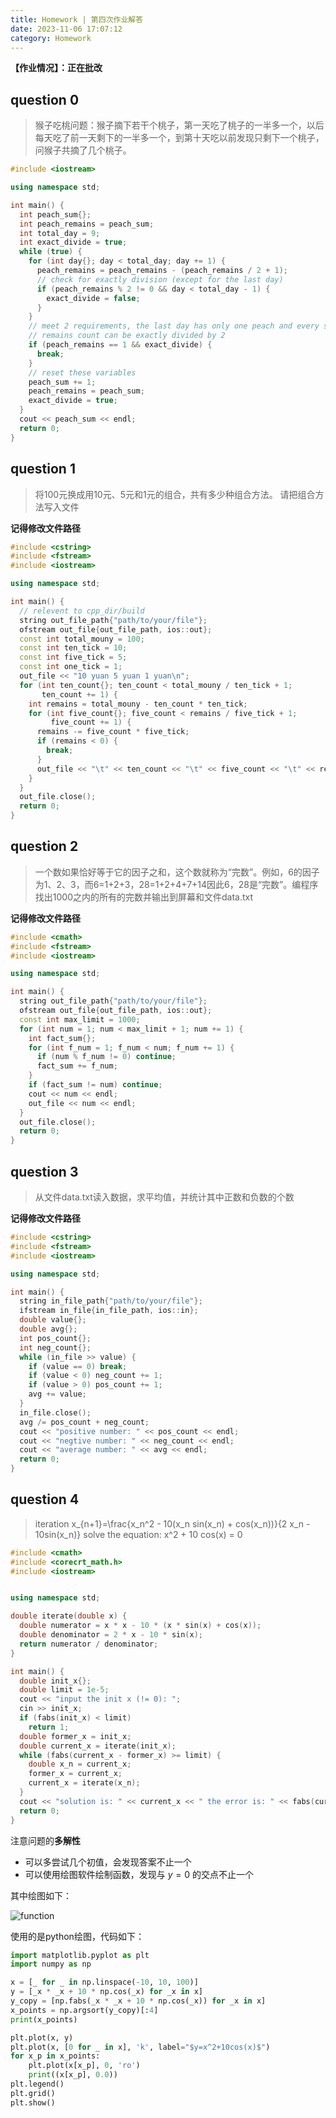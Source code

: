 ```yaml
---
title: Homework | 第四次作业解答
date: 2023-11-06 17:07:12
category: Homework
---
```


**【作业情况】：正在批改**

<!--more-->

## question 0

> 猴子吃桃问题：猴子摘下若干个桃子，第一天吃了桃子的一半多一个，以后每天吃了前一天剩下的一半多一个，到第十天吃以前发现只剩下一个桃子，问猴子共摘了几个桃子。

```cpp
#include <iostream>

using namespace std;

int main() {
  int peach_sum{};
  int peach_remains = peach_sum;
  int total_day = 9;
  int exact_divide = true;
  while (true) {
    for (int day{}; day < total_day; day += 1) {
      peach_remains = peach_remains - (peach_remains / 2 + 1);
      // check for exactly division (except for the last day)
      if (peach_remains % 2 != 0 && day < total_day - 1) {
        exact_divide = false;
      }
    }
    // meet 2 requirements, the last day has only one peach and every step the
    // remains count can be exactly divided by 2
    if (peach_remains == 1 && exact_divide) {
      break;
    }
    // reset these variables
    peach_sum += 1;
    peach_remains = peach_sum;
    exact_divide = true;
  }
  cout << peach_sum << endl;
  return 0;
}
```

## question 1

> 将100元换成用10元、5元和1元的组合，共有多少种组合方法。  请把组合方法写入文件

**记得修改文件路径**

```cpp
#include <cstring>
#include <fstream>
#include <iostream>

using namespace std;

int main() {
  // relevent to cpp_dir/build
  string out_file_path{"path/to/your/file"};
  ofstream out_file{out_file_path, ios::out};
  const int total_mouny = 100;
  const int ten_tick = 10;
  const int five_tick = 5;
  const int one_tick = 1;
  out_file << "10 yuan 5 yuan 1 yuan\n";
  for (int ten_count{}; ten_count < total_mouny / ten_tick + 1;
       ten_count += 1) {
    int remains = total_mouny - ten_count * ten_tick;
    for (int five_count{}; five_count < remains / five_tick + 1;
         five_count += 1) {
      remains -= five_count * five_tick;
      if (remains < 0) {
        break;
      }
      out_file << "\t" << ten_count << "\t" << five_count << "\t" << remains << endl;
    }
  }
  out_file.close();
  return 0;
}
```

## question 2

> 一个数如果恰好等于它的因子之和，这个数就称为“完数”。例如，6的因子为1、2、3，而6=1+2+3，28=1+2+4+7+14因此6，28是“完数”。编程序找出1000之内的所有的完数并输出到屏幕和文件data.txt

**记得修改文件路径**

```cpp
#include <cmath>
#include <fstream>
#include <iostream>

using namespace std;

int main() {
  string out_file_path{"path/to/your/file"};
  ofstream out_file{out_file_path, ios::out};
  const int max_limit = 1000;
  for (int num = 1; num < max_limit + 1; num += 1) {
    int fact_sum{};
    for (int f_num = 1; f_num < num; f_num += 1) {
      if (num % f_num != 0) continue;
      fact_sum += f_num;
    }
    if (fact_sum != num) continue;
    cout << num << endl;
    out_file << num << endl;
  }
  out_file.close();
  return 0;
}
```

## question 3

> 从文件data.txt读入数据，求平均值，并统计其中正数和负数的个数

**记得修改文件路径**

```cpp
#include <cstring>
#include <fstream>
#include <iostream>

using namespace std;

int main() {
  string in_file_path{"path/to/your/file"};
  ifstream in_file{in_file_path, ios::in};
  double value{};
  double avg{};
  int pos_count{};
  int neg_count{};
  while (in_file >> value) {
    if (value == 0) break;
    if (value < 0) neg_count += 1;
    if (value > 0) pos_count += 1;
    avg += value;
  }
  in_file.close();
  avg /= pos_count + neg_count;
  cout << "positive number: " << pos_count << endl;
  cout << "negtive number: " << neg_count << endl;
  cout << "average number: " << avg << endl;
  return 0;
}
```

## question 4

> iteration x_{n+1}=\frac{x_n^2 - 10(x_n sin(x_n) + cos(x_n))}{2 x_n - 10sin(x_n)} 
> solve the equation: x^2 + 10 cos(x) = 0

```cpp
#include <cmath>
#include <corecrt_math.h>
#include <iostream>


using namespace std;

double iterate(double x) {
  double numerator = x * x - 10 * (x * sin(x) + cos(x));
  double denominator = 2 * x - 10 * sin(x);
  return numerator / denominator;
}

int main() {
  double init_x{};
  double limit = 1e-5;
  cout << "input the init x (!= 0): ";
  cin >> init_x;
  if (fabs(init_x) < limit)
    return 1;
  double former_x = init_x;
  double current_x = iterate(init_x);
  while (fabs(current_x - former_x) >= limit) {
    double x_n = current_x;
    former_x = current_x;
    current_x = iterate(x_n);
  }
  cout << "solution is: " << current_x << " the error is: " << fabs(current_x - former_x) << endl;
  return 0;
}
```

注意问题的**多解性**
- 可以多尝试几个初值，会发现答案不止一个
- 可以使用绘图软件绘制函数，发现与 $y=0$ 的交点不止一个

其中绘图如下：

![function](Figure_1.png)

使用的是python绘图，代码如下：

```python
import matplotlib.pyplot as plt
import numpy as np

x = [_ for _ in np.linspace(-10, 10, 100)]
y = [_x * _x + 10 * np.cos(_x) for _x in x]
y_copy = [np.fabs(_x * _x + 10 * np.cos(_x)) for _x in x]
x_points = np.argsort(y_copy)[:4]
print(x_points)

plt.plot(x, y)
plt.plot(x, [0 for _ in x], 'k', label="$y=x^2+10cos(x)$")
for x_p in x_points:
    plt.plot(x[x_p], 0, 'ro')
    print((x[x_p], 0.0))
plt.legend()
plt.grid()
plt.show()
```